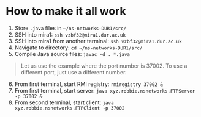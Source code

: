 # How to make it all work
1) Store `.java` files in `~/ns-networks-DUR1/src/`
2) SSH into mira1: `ssh vzbf32@mira1.dur.ac.uk`
3) SSH into mira1 from another terminal: `ssh vzbf32@mira1.dur.ac.uk`
4) Navigate to directory: `cd ~/ns-networks-DUR1/src/`
5) Compile Java source files: `javac -d . *.java`
> Let us use the example where the port number is 37002. To use a different port, just use a different number.

6) From first terminal, start RMI registry: `rmiregistry 37002 &`
7) From first terminal, start server: `java xyz.robbie.nsnetworks.FTPServer -p 37002 &`
8) From second terminal, start client: `java xyz.robbie.nsnetworks.FTPClient -p 37002`
